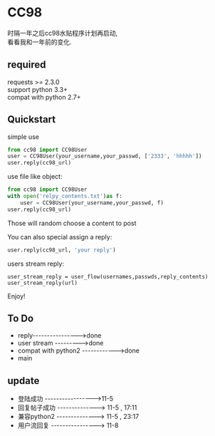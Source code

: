 CC98
=================

时隔一年之后cc98水贴程序计划再启动,  
看看我和一年前的变化.



required
-------------

requests >= 2.3.0  
support python 3.3+  
compat with python 2.7+


Quickstart
--------------------

simple use  
```python
from cc98 import CC98User
user = CC98User(your_username,your_passwd, ['2333', 'hhhhh'])
user.reply(cc98_url)
```

use file like object:  

```python
from cc98 import CC98User
with open('relpy_contents.txt')as f:
    user = CC98User(your_username,your_passwd, f)
user.reply(cc98_url)
```

Those will random choose a content to post

You can also special assign a reply:    
```python
user.reply(cc98_url, 'your reply')
```

users stream reply:  
```
user_stream_reply = user_flow(usernames,passwds,reply_contents)
user_stream_reply(url)
```

Enjoy!  

To Do
------------
- reply---------------->done
- user stream --------->done
- compat with python2  ------------>done
- main

update
-----------
- 登陆成功 ----------------->11-5
- 回复帖子成功 --------------> 11-5 , 17:11
- 兼容python2 --------------> 11-5 , 23:17
- 用户流回复 ----------------> 11-8

